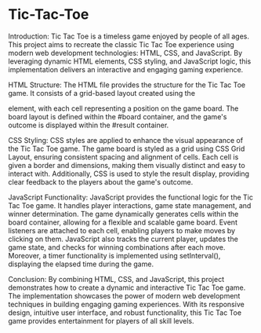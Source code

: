 # Tic-Tac-Toe
Introduction:
Tic Tac Toe is a timeless game enjoyed by people of all ages. This project aims to recreate the classic Tic Tac Toe experience using modern web development technologies: HTML, CSS, and JavaScript. By leveraging dynamic HTML elements, CSS styling, and JavaScript logic, this implementation delivers an interactive and engaging gaming experience.

HTML Structure:
The HTML file provides the structure for the Tic Tac Toe game. It consists of a grid-based layout created using the <div> element, with each cell representing a position on the game board. The board layout is defined within the #board container, and the game's outcome is displayed within the #result container.

CSS Styling:
CSS styles are applied to enhance the visual appearance of the Tic Tac Toe game. The game board is styled as a grid using CSS Grid Layout, ensuring consistent spacing and alignment of cells. Each cell is given a border and dimensions, making them visually distinct and easy to interact with. Additionally, CSS is used to style the result display, providing clear feedback to the players about the game's outcome.

JavaScript Functionality:
JavaScript provides the functional logic for the Tic Tac Toe game. It handles player interactions, game state management, and winner determination. The game dynamically generates cells within the board container, allowing for a flexible and scalable game board. Event listeners are attached to each cell, enabling players to make moves by clicking on them. JavaScript also tracks the current player, updates the game state, and checks for winning combinations after each move. Moreover, a timer functionality is implemented using setInterval(), displaying the elapsed time during the game.

Conclusion:
By combining HTML, CSS, and JavaScript, this project demonstrates how to create a dynamic and interactive Tic Tac Toe game. The implementation showcases the power of modern web development techniques in building engaging gaming experiences. With its responsive design, intuitive user interface, and robust functionality, this Tic Tac Toe game provides entertainment for players of all skill levels.
